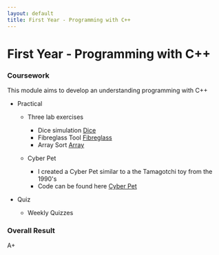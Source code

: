 ```yaml
---
layout: default
title: First Year - Programming with C++ 
---
```


# First Year - Programming with C++ 



### Coursework
This module aims to develop an understanding programming with C++ 

- Practical

    - Three lab exercises
        - Dice simulation [Dice](Dice.cpp)
        - Fibreglass Tool [Fibreglass](Fiberglass.cpp)
        - Array Sort [Array](Sort.cpp)

    - Cyber Pet
        - I created a Cyber Pet similar to a the Tamagotchi toy from the 1990's
        - Code can be found here [Cyber Pet](Robby.cpp)

- Quiz
    - Weekly Quizzes


### Overall Result 

A+
